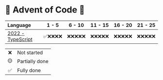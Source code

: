 # 🎄 Advent of Code 🎄

| Language  | 1 - 5 | 6 - 10 | 11 - 15 | 16 - 20 | 21 - 25 |
| :-- | :-: | :-: | :-: |  :-: |  :-: | 
| [2022 - TypeScript](2022/README.md) | ✅❌❌❌❌ | ❌❌❌❌❌ | ❌❌❌❌❌ | ❌❌❌❌❌ | ❌❌❌❌❌ |

<table>
    <tr>
        <td align="center">❌</td>
        <td align="left">Not started</td>
    </tr>
    <tr>
        <td align="center">🟡</td>
        <td align="left">Partially done</td>
    </tr>
    <tr>
        <td align="center">✅</td>
        <td align="left">Fully done</td>
    </tr>
</table>